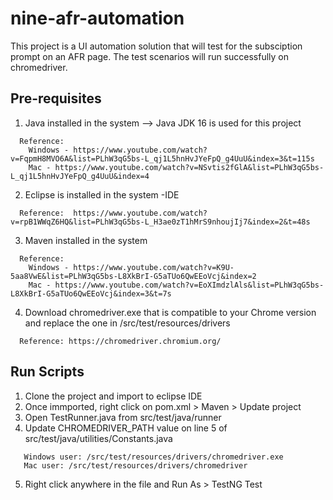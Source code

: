 # nine-afr-automation

This project is a UI automation solution that will test for the subsciption prompt on an AFR page.
The test scenarios will run successfully on chromedriver.

## Pre-requisites
1. Java installed in the system --> Java JDK 16 is used for this project
```
  Reference: 
    Windows - https://www.youtube.com/watch?v=FqpmH8MVO6A&list=PLhW3qG5bs-L_qj1L5hnHvJYeFpQ_g4UuU&index=3&t=115s
    Mac - https://www.youtube.com/watch?v=NSvtis2fGlA&list=PLhW3qG5bs-L_qj1L5hnHvJYeFpQ_g4UuU&index=4
```           
2. Eclipse is installed in the system -IDE
```
  Reference:  https://www.youtube.com/watch?v=rpB1WWqZ6HQ&list=PLhW3qG5bs-L_H3ae0zT1hMrS9nhoujIj7&index=2&t=48s
 ```
3. Maven installed in the system
```
  Reference:  
    Windows - https://www.youtube.com/watch?v=K9U-5aa8VwE&list=PLhW3qG5bs-L8XkBrI-G5aTUo6QwEEoVcj&index=2
    Mac - https://www.youtube.com/watch?v=EoXImdzlAls&list=PLhW3qG5bs-L8XkBrI-G5aTUo6QwEEoVcj&index=3&t=7s
``` 
4. Download chromedriver.exe that is compatible to your Chrome version and replace the one in /src/test/resources/drivers
```
  Reference: https://chromedriver.chromium.org/
```

## Run Scripts
1. Clone the project and import to eclipse IDE
2. Once immported, right click on pom.xml > Maven > Update project
3. Open TestRunner.java from src/test/java/runner
4. Update CHROMEDRIVER_PATH value on line 5 of src/test/java/utilities/Constants.java
```
   Windows user: /src/test/resources/drivers/chromedriver.exe
   Mac user: /src/test/resources/drivers/chromedriver
```   
5.  Right click anywhere in the file and Run As > TestNG Test
